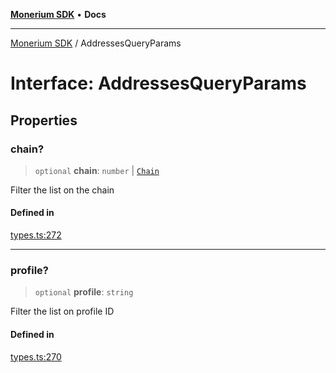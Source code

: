 [**Monerium SDK**](../README.md) • **Docs**

***

[Monerium SDK](../README.md) / AddressesQueryParams

# Interface: AddressesQueryParams

## Properties

### chain?

> `optional` **chain**: `number` \| [`Chain`](../type-aliases/Chain.md)

Filter the list on the chain

#### Defined in

[types.ts:272](https://github.com/monerium/js-monorepo/blob/main/packages/sdk/src/types.ts#L272)

***

### profile?

> `optional` **profile**: `string`

Filter the list on profile ID

#### Defined in

[types.ts:270](https://github.com/monerium/js-monorepo/blob/main/packages/sdk/src/types.ts#L270)
